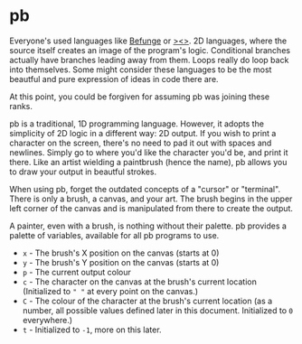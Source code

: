 # pb

Everyone's used languages like [Befunge](http://esolangs.org/wiki/Befunge) or [><>](http://esolangs.org/wiki/Fish). 2D languages, where the source itself creates an image of the program's logic. Conditional branches 
actually have branches leading away from them. Loops really do loop back into themselves. Some might consider these languages to be the most beautful and pure expression of ideas in code there are.

At this point, you could be forgiven for assuming pb was joining these ranks.

pb is a traditional, 1D programming language. However, it adopts the simplicity of 2D logic in a different way: 2D output. If you wish to print a character on the screen, there's no need to pad it out with spaces and 
newlines. Simply go to where you'd like the character you'd be, and print it there. Like an artist wielding a paintbrush (hence the name), pb allows you to draw your output in beautful strokes.

When using pb, forget the outdated concepts of a "cursor" or "terminal". There is only a brush, a canvas, and your art. The brush begins in the upper left corner of the canvas and is manipulated from there to create 
the output.

A painter, even with a brush, is nothing without their palette. pb provides a palette of variables, available for all pb programs to use.

* `x` - The brush's X position on the canvas (starts at 0)
* `y` - The brush's Y position on the canvas (starts at 0)
* `p` - The current output colour
* `c` - The character on the canvas at the brush's current location (Initialized to `" "` at every point on the canvas.)
* `C` - The colour of the character at the brush's current location (as a number, all possible values defined later in this document. Initialized to `0` everywhere.)
* `t` - Initialized to `-1`, more on this later.

